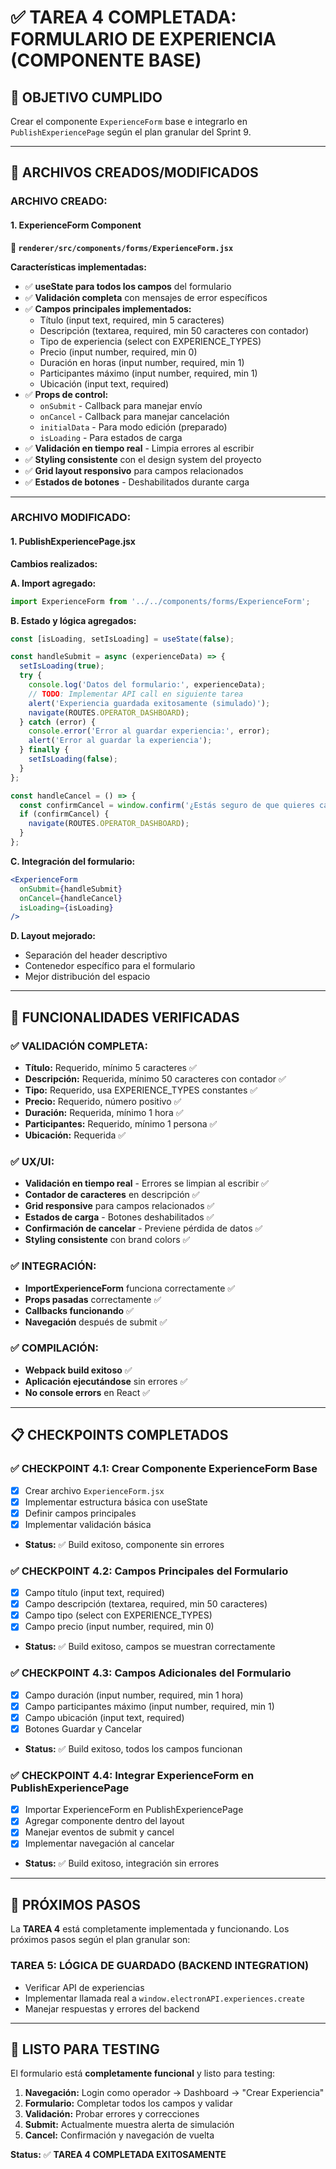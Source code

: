 # ✅ TAREA 4 COMPLETADA: FORMULARIO DE EXPERIENCIA (COMPONENTE BASE)

## 🎯 OBJETIVO CUMPLIDO

Crear el componente `ExperienceForm` base e integrarlo en `PublishExperiencePage` según el plan granular del Sprint 9.

---

## 📂 ARCHIVOS CREADOS/MODIFICADOS

### **ARCHIVO CREADO:**

#### **1. ExperienceForm Component**
**📁 `renderer/src/components/forms/ExperienceForm.jsx`**

**Características implementadas:**
- ✅ **useState para todos los campos** del formulario
- ✅ **Validación completa** con mensajes de error específicos
- ✅ **Campos principales implementados:**
  - Título (input text, required, min 5 caracteres)
  - Descripción (textarea, required, min 50 caracteres con contador)
  - Tipo de experiencia (select con EXPERIENCE_TYPES)
  - Precio (input number, required, min 0)
  - Duración en horas (input number, required, min 1)
  - Participantes máximo (input number, required, min 1)
  - Ubicación (input text, required)
- ✅ **Props de control:**
  - `onSubmit` - Callback para manejar envío
  - `onCancel` - Callback para manejar cancelación
  - `initialData` - Para modo edición (preparado)
  - `isLoading` - Para estados de carga
- ✅ **Validación en tiempo real** - Limpia errores al escribir
- ✅ **Styling consistente** con el design system del proyecto
- ✅ **Grid layout responsivo** para campos relacionados
- ✅ **Estados de botones** - Deshabilitados durante carga

---

### **ARCHIVO MODIFICADO:**

#### **1. PublishExperiencePage.jsx**
**Cambios realizados:**

**A. Import agregado:**
```jsx
import ExperienceForm from '../../components/forms/ExperienceForm';
```

**B. Estado y lógica agregados:**
```jsx
const [isLoading, setIsLoading] = useState(false);

const handleSubmit = async (experienceData) => {
  setIsLoading(true);
  try {
    console.log('Datos del formulario:', experienceData);
    // TODO: Implementar API call en siguiente tarea
    alert('Experiencia guardada exitosamente (simulado)');
    navigate(ROUTES.OPERATOR_DASHBOARD);
  } catch (error) {
    console.error('Error al guardar experiencia:', error);
    alert('Error al guardar la experiencia');
  } finally {
    setIsLoading(false);
  }
};

const handleCancel = () => {
  const confirmCancel = window.confirm('¿Estás seguro de que quieres cancelar? Los datos no guardados se perderán.');
  if (confirmCancel) {
    navigate(ROUTES.OPERATOR_DASHBOARD);
  }
};
```

**C. Integración del formulario:**
```jsx
<ExperienceForm 
  onSubmit={handleSubmit}
  onCancel={handleCancel}
  isLoading={isLoading}
/>
```

**D. Layout mejorado:**
- Separación del header descriptivo
- Contenedor específico para el formulario
- Mejor distribución del espacio

---

## 🧪 FUNCIONALIDADES VERIFICADAS

### **✅ VALIDACIÓN COMPLETA:**
- **Título:** Requerido, mínimo 5 caracteres ✅
- **Descripción:** Requerida, mínimo 50 caracteres con contador ✅
- **Tipo:** Requerido, usa EXPERIENCE_TYPES constantes ✅
- **Precio:** Requerido, número positivo ✅
- **Duración:** Requerida, mínimo 1 hora ✅
- **Participantes:** Requerido, mínimo 1 persona ✅
- **Ubicación:** Requerida ✅

### **✅ UX/UI:**
- **Validación en tiempo real** - Errores se limpian al escribir ✅
- **Contador de caracteres** en descripción ✅
- **Grid responsive** para campos relacionados ✅
- **Estados de carga** - Botones deshabilitados ✅
- **Confirmación de cancelar** - Previene pérdida de datos ✅
- **Styling consistente** con brand colors ✅

### **✅ INTEGRACIÓN:**
- **ImportExperienceForm** funciona correctamente ✅
- **Props pasadas** correctamente ✅
- **Callbacks funcionando** ✅
- **Navegación** después de submit ✅

### **✅ COMPILACIÓN:**
- **Webpack build exitoso** ✅
- **Aplicación ejecutándose** sin errores ✅
- **No console errors** en React ✅

---

## 📋 CHECKPOINTS COMPLETADOS

### **✅ CHECKPOINT 4.1: Crear Componente ExperienceForm Base**
- [x] Crear archivo `ExperienceForm.jsx`
- [x] Implementar estructura básica con useState
- [x] Definir campos principales
- [x] Implementar validación básica
- **Status:** ✅ Build exitoso, componente sin errores

### **✅ CHECKPOINT 4.2: Campos Principales del Formulario**
- [x] Campo título (input text, required)
- [x] Campo descripción (textarea, required, min 50 caracteres)
- [x] Campo tipo (select con EXPERIENCE_TYPES)
- [x] Campo precio (input number, required, min 0)
- **Status:** ✅ Build exitoso, campos se muestran correctamente

### **✅ CHECKPOINT 4.3: Campos Adicionales del Formulario**
- [x] Campo duración (input number, required, min 1 hora)
- [x] Campo participantes máximo (input number, required, min 1)
- [x] Campo ubicación (input text, required)
- [x] Botones Guardar y Cancelar
- **Status:** ✅ Build exitoso, todos los campos funcionan

### **✅ CHECKPOINT 4.4: Integrar ExperienceForm en PublishExperiencePage**
- [x] Importar ExperienceForm en PublishExperiencePage
- [x] Agregar componente dentro del layout
- [x] Manejar eventos de submit y cancel
- [x] Implementar navegación al cancelar
- **Status:** ✅ Build exitoso, integración sin errores

---

## 🔗 PRÓXIMOS PASOS

La **TAREA 4** está completamente implementada y funcionando. Los próximos pasos según el plan granular son:

### **TAREA 5: LÓGICA DE GUARDADO (BACKEND INTEGRATION)**
- Verificar API de experiencias
- Implementar llamada real a `window.electronAPI.experiences.create`
- Manejar respuestas y errores del backend

---

## 🚀 LISTO PARA TESTING

El formulario está **completamente funcional** y listo para testing:

1. **Navegación:** Login como operador → Dashboard → "Crear Experiencia"
2. **Formulario:** Completar todos los campos y validar
3. **Validación:** Probar errores y correcciones
4. **Submit:** Actualmente muestra alerta de simulación
5. **Cancel:** Confirmación y navegación de vuelta

**Status:** ✅ **TAREA 4 COMPLETADA EXITOSAMENTE**

